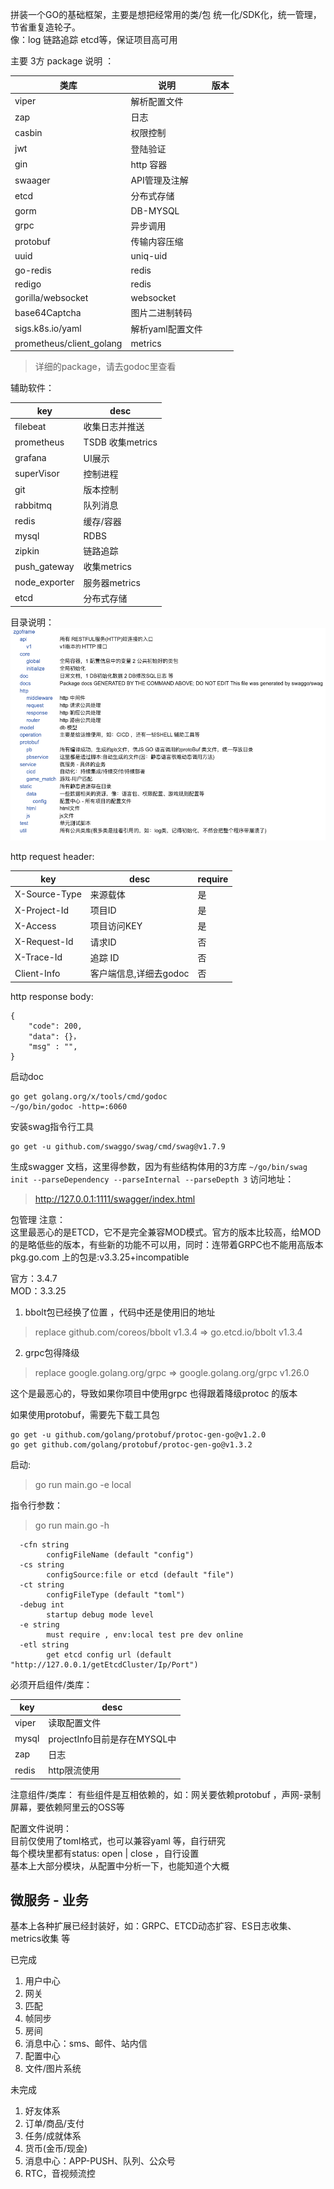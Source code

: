 拼装一个GO的基础框架，主要是想把经常用的类/包 统一化/SDK化，统一管理，节省重复造轮子。  
像：log 链路追踪 etcd等，保证项目高可用

主要 3方 package 说明 ：

| 类库                       | 说明         | 版本  |
|--------------------------|------------|-----|
| viper                    | 解析配置文件     ||     |
| zap                      | 日志         |     |
| casbin                   | 权限控制       ||     |
| jwt                      | 登陆验证       ||     |
| gin                      | http 容器    ||     |
| swaager                  | API管理及注解   ||     |
| etcd                     | 分布式存储      ||     |
| gorm                     | DB-MYSQL   ||     |
| grpc                     | 异步调用       ||     |
| protobuf                 | 传输内容压缩     ||     |g
| uuid                     | uniq-uid   ||     |
| go-redis                 | redis      ||     |
| redigo                   | redis      ||     |
| gorilla/websocket        | websocket  ||     |
| base64Captcha            | 图片二进制转码    ||     |
| sigs.k8s.io/yaml         | 解析yaml配置文件 ||     |
| prometheus/client_golang | metrics    ||     |

>详细的package，请去godoc里查看


辅助软件：

| key           | desc           |
|---------------|----------------|
| filebeat      | 收集日志并推送        |
| prometheus    | TSDB 收集metrics |
| grafana       | UI展示           |
| superVisor    | 控制进程           |
| git           | 版本控制           |
| rabbitmq      | 队列消息           |
| redis         | 缓存/容器          |
| mysql         | RDBS           |
| zipkin        | 链路追踪           |
| push_gateway  | 收集metrics      |
| node_exporter | 服务器metrics     |
| etcd          | 分布式存储          |


目录说明：
![目录说明](https://github.com/mqzhifu/zgoframe/blob/master/dir_desc.png)

http request header:

| key           | desc           | require |
|---------------|----------------|---------|
| X-Source-Type | 来源载体           | 是       |
| X-Project-Id  | 项目ID           | 是       |
| X-Access      | 项目访问KEY        | 是       |
| X-Request-Id  | 请求ID           | 否       |
| X-Trace-Id    | 追踪 ID          | 否       |
| Client-Info   | 客户端信息,详细去godoc | 否       |

http response body:

```azure
{
    "code": 200,
    "data": {}，
    "msg" : "",
}
```

启动doc
```
go get golang.org/x/tools/cmd/godoc
~/go/bin/godoc -http=:6060
```

安装swag指令行工具
```
go get -u github.com/swaggo/swag/cmd/swag@v1.7.9
```
生成swagger 文档，这里得参数，因为有些结构体用的3方库
``
~/go/bin/swag init --parseDependency --parseInternal --parseDepth 3
``
访问地址：
>http://127.0.0.1:1111/swagger/index.html


包管理 注意：  
这里最恶心的是ETCD，它不是完全兼容MOD模式。官方的版本比较高，给MOD的是略低些的版本，有些新的功能不可以用，同时：连带着GRPC也不能用高版本  
pkg.go.com 上的包是:v3.3.25+incompatible  

官方：3.4.7  
MOD：3.3.25

1. bbolt包已经换了位置 ，代码中还是使用旧的地址
>replace github.com/coreos/bbolt v1.3.4 => go.etcd.io/bbolt v1.3.4

2. grpc包得降级
>replace google.golang.org/grpc => google.golang.org/grpc v1.26.0

这个是最恶心的，导致如果你项目中使用grpc 也得跟着降级protoc 的版本

如果使用protobuf，需要先下载工具包
```azure
go get -u github.com/golang/protobuf/protoc-gen-go@v1.2.0
go get github.com/golang/protobuf/protoc-gen-go@v1.3.2
```


启动:
>go run main.go -e local

指令行参数：
>go run main.go -h
```
  -cfn string
    	configFileName (default "config")
  -cs string
    	configSource:file or etcd (default "file")
  -ct string
    	configFileType (default "toml")
  -debug int
    	startup debug mode level
  -e string
    	must require , env:local test pre dev online
  -etl string
    	get etcd config url (default "http://127.0.0.1/getEtcdCluster/Ip/Port")
```

必须开启组件/类库：

| key   | desc                   |
|-------|------------------------|
| viper | 读取配置文件                 |
| mysql | projectInfo目前是存在MYSQL中 |
| zap   | 日志                     |
| redis | http限流使用               |


注意组件/类库：
有些组件是互相依赖的，如：网关要依赖protobuf ，声网-录制屏幕，要依赖阿里云的OSS等

配置文件说明：  
目前仅使用了toml格式，也可以兼容yaml 等，自行研究    
每个模块里都有status: open  | close ，自行设置  
基本上大部分模块，从配置中分析一下，也能知道个大概  

微服务 - 业务
----
基本上各种扩展已经封装好，如：GRPC、ETCD动态扩容、ES日志收集、metrics收集 等

已完成
1. 用户中心
2. 网关
3. 匹配
4. 帧同步
5. 房间
6. 消息中心：sms、邮件、站内信
7. 配置中心
8. 文件/图片系统

未完成
1. 好友体系
2. 订单/商品/支付
3. 任务/成就体系
4. 货币(金币/现金)
5. 消息中心：APP-PUSH、队列、公众号
6. RTC，音视频流控